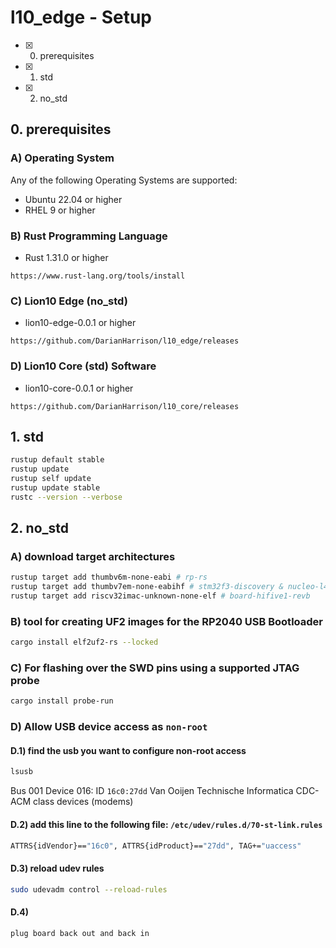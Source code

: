 # l10_edge - Setup

* [X] 0. prerequisites
* [X] 1. std
* [X] 2. no_std

## 0. prerequisites


### A) Operating System

Any of the following Operating Systems are supported:

* Ubuntu 22.04 or higher
* RHEL 9 or higher


### B) Rust Programming Language

* Rust 1.31.0 or higher
```
https://www.rust-lang.org/tools/install
```

### C) Lion10 Edge (no_std)

* lion10-edge-0.0.1 or higher
```
https://github.com/DarianHarrison/l10_edge/releases
```

### D) Lion10 Core (std) Software

* lion10-core-0.0.1 or higher
```
https://github.com/DarianHarrison/l10_core/releases
```

## 1. std
```sh
rustup default stable
rustup update
rustup self update
rustup update stable
rustc --version --verbose
```

## 2. no_std

### A) download target architectures
```sh
rustup target add thumbv6m-none-eabi # rp-rs
rustup target add thumbv7em-none-eabihf # stm32f3-discovery & nucleo-l432kc
rustup target add riscv32imac-unknown-none-elf # board-hifive1-revb
```

### B) tool for creating UF2 images for the RP2040 USB Bootloader
```sh
cargo install elf2uf2-rs --locked
```

### C) For flashing over the SWD pins using a supported JTAG probe
```sh
cargo install probe-run
```

### D) Allow USB device access as ```non-root```

#### D.1) find the usb you want to configure non-root access
```sh
lsusb
```
Bus 001 Device 016: ID ```16c0:27dd``` Van Ooijen Technische Informatica CDC-ACM class devices (modems)


#### D.2) add this line to the following file: ```/etc/udev/rules.d/70-st-link.rules```
```sh  
ATTRS{idVendor}=="16c0", ATTRS{idProduct}=="27dd", TAG+="uaccess"
```

#### D.3) reload udev rules
```sh
sudo udevadm control --reload-rules
```

#### D.4)
```
plug board back out and back in
```